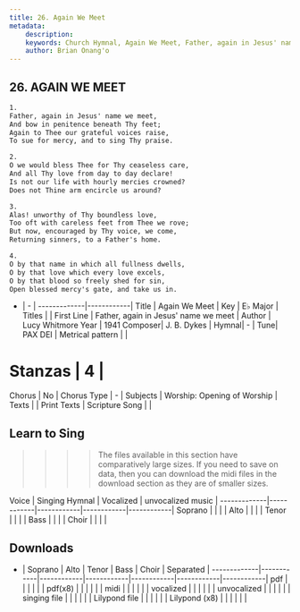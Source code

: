 ```yaml
---
title: 26. Again We Meet
metadata:
    description: 
    keywords: Church Hymnal, Again We Meet, Father, again in Jesus' name we meet, 
    author: Brian Onang'o
---
```



## 26. AGAIN WE MEET

```txt
1.
Father, again in Jesus' name we meet, 
And bow in penitence beneath Thy feet; 
Again to Thee our grateful voices raise, 
To sue for mercy, and to sing Thy praise. 

2.
O we would bless Thee for Thy ceaseless care, 
And all Thy love from day to day declare! 
Is not our life with hourly mercies crowned? 
Does not Thine arm encircle us around? 

3.
Alas! unworthy of Thy boundless love, 
Too oft with careless feet from Thee we rove; 
But now, encouraged by Thy voice, we come, 
Returning sinners, to a Father's home. 

4.
O by that name in which all fullness dwells, 
O by that love which every love excels, 
O by that blood so freely shed for sin, 
Open blessed mercy's gate, and take us in.

```

- |   -  |
-------------|------------|
Title | Again We Meet |
Key | E♭ Major |
Titles |  |
First Line | Father, again in Jesus' name we meet |
Author | Lucy Whitmore
Year | 1941
Composer| J. B. Dykes |
Hymnal|  - |
Tune| PAX DEI |
Metrical pattern | |
# Stanzas | 4 |
Chorus | No |
Chorus Type | - |
Subjects | Worship: Opening of Worship |
Texts |  |
Print Texts | 
Scripture Song |  |
  
## Learn to Sing

>>>> The files available in this section have comparatively large sizes. If you need to save on data, then you can download the midi files in the download section as they are of smaller sizes.

Voice |  Singing Hymnal | Vocalized | unvocalized music |
-------------|------------|------------|------------|------------|
Soprano | | | |
Alto | | | |
Tenor | | | |
Bass | | | |
Choir | | | |

## Downloads

- |  Soprano | Alto | Tenor | Bass | Choir | Separated |
-------------|------------|------------|------------|------------|------------|------------|
pdf | | | | | |
pdf(x8) | | | | | |
midi | | | | | |
vocalized | | | | | |
unvocalized | | | | | |
singing file | | | | | |
Lilypond file | | | | | |
Lilypond (x8) | | | | | |
  